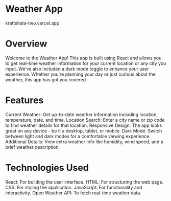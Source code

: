 # Weather App

kraftshala-two.vercel.app

# Overview

Welcome to the Weather App! This app is built using React and allows you to get real-time weather information for your current location or any city you input. We’ve also included a dark mode toggle to enhance your user experience. Whether you're planning your day or just curious about the weather, this app has got you covered.

# Features

Current Weather: Get up-to-date weather information including location, temperature, date, and time.
Location Search: Enter a city name or zip code to find weather details for that location.
Responsive Design: The app looks great on any device - be it a desktop, tablet, or mobile.
Dark Mode: Switch between light and dark modes for a comfortable viewing experience.
Additional Details: View extra weather info like humidity, wind speed, and a brief weather description.

# Technologies Used

React: For building the user interface.
HTML: For structuring the web page.
CSS: For styling the application.
JavaScript: For functionality and interactivity.
Open Weather API: To fetch real-time weather data.